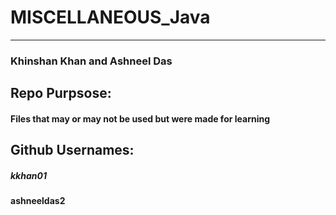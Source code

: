 # MISCELLANEOUS_Java
---
### Khinshan Khan and Ashneel Das

## Repo Purpsose:


#### Files that may or may not be used but were made for learning


## Github Usernames: 

##### kkhan01
#### ashneeldas2
